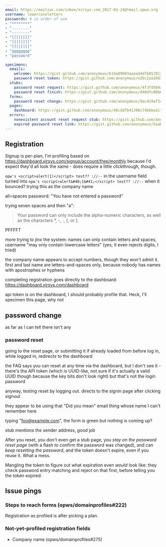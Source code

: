 ```yaml
---
email: https://mailsac.com/inbox/xirsys.com_2017-02-24@tmail.opws.org
username: lowercaseletters
passwords: # in order of use
- "********"
- "........"
- "--------"
- "[[[[[[[["
- "]]]]]]]]"
- "[][][][]"
- "gggggggg"
- "password"

specimens:
  emails:
    welcome: https://gist.github.com/anonymous/b14a89083aaaad4d7b8578132fa483d2
    password reset token: https://gist.github.com/anonymous/e2bc2aa1663db7baa6a38506ec390761
  stubs:
    password reset request: https://gist.github.com/anonymous/4f3fd584a87d784ca8c545b97cf82863
    password reset finish: https://gist.github.com/anonymous/d46dfc00b090e4c22f774a611bd7cb7e
  forms:
    password reset change: https://gist.github.com/anonymous/9ac419af2cdc6af38dfb70205ac0959b
  pages:
    dashboard: https://gist.github.com/anonymous/46cdd7b41396c74bbba2cfb89a0a5628
  errors:
    nonexistent account reset request stub: https://gist.github.com/anonymous/1c58ac8933edfa6c25eba3621e4611db
    expired password reset link: https://gist.github.com/anonymous/5aabc3fe9d568ad02246fb235630e8fb
---
```


## Registration

Signup is per-plan, I'm profiling based on https://dashboard.xirsys.com/signup/account/free/monthly because I'd expect they'd all look the same - does require a little clickthrough, though.

`opw's <script>alert(1)</script> test?? ://--` in the username field turned into `opw's <script>alert&#40;1&#41;</script> test?? ://--` when it bounced? trying this as the company name

all=spaces password: "You have not entered a password"

trying seven spaces and then "a":

> Your password can only include the alpha-numeric characters, as well as the characters *, -, ., [, or ].

PFFFFT

more trying to jinx the system: names can only contain letters and spaces, username "may only contain lowercase letters" (yes, it even rejects digits, I tried)

the company name appears to accept numbers, though they won't admit it. first and last name are letters-and-spaces only, because nobody has names with apostrophes or hyphens

completing registration goes directly to the dashboard: https://dashboard.xirsys.com/dashboard

api token is on the dashboard, I should probably profile that. Heck, I'll specimen this page, why not

## password change

as far as I can tell there isn't any

### password reset

going to the reset page, or submitting it if already loaded from before log in, while logged in, redirects to the dashboard

the FAQ says you can reset at any time via the dashboard, but I don't see it - there's the API token (which is UUID-like, not sure if it's actually a valid UUID though because the key bits don't look right) but that's not the login password

anyway, testing reset by logging out. directs to the signin page after clicking signout

they appear to be using that "Did you mean" email thing whose name I can't remember here

typing "foo@example.com", the form is green but nothing is coming up?

stub mentions the sender address, good job

After you reset, you don't even get a stub page, you *stay on the password reset page* (with a flash to confirm the password was changed), and can *keep resetting the password*, and the token doesn't expire, even if you reuse it. What a mess.

Mangling the token to figure out what expiration even *would* look like: they check password entry matching and reject on that first, before telling you the token expired.

## Issue pings

### Steps to reach forms (opws/domainprofiles#222)

Registration as profiled is after picking a plan.

### Not-yet-profiled registration fields

- Company name (opws/domainprofiles#275)
